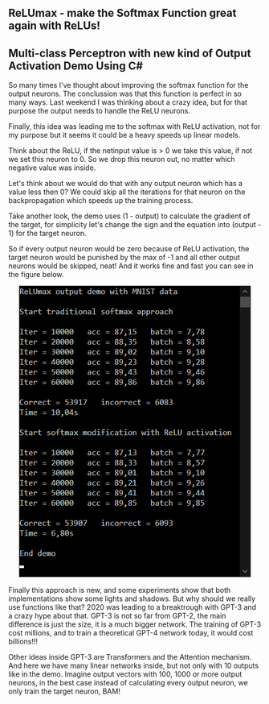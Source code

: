 ## ReLUmax - make the Softmax Function great again with ReLUs!
## Multi-class Perceptron with new kind of Output Activation Demo Using C#

So many times I've thought about improving the softmax function for the output neurons.
The conclussion was that this function is perfect in so many ways. 
Last weekend I was thinking about a crazy idea, 
but for that purpose the output needs to handle the ReLU neurons.

Finally, this idea was leading me to the softmax with ReLU activation, 
not for my purpose but it seems it could be a heavy speeds up linear models.

Think about the ReLU, if the netinput value is > 0 we take this value, if not we set this neuron to 0.
So we drop this neuron out, no matter which negative value was inside. 

Let's think about we would do that with any output neuron which has a value less then 0?
We could skip all the iterations for that neuron on the backpropagation which speeds up the training process.

Take another look, the demo uses (1 - output) to calculate the gradient of the target, 
for simplicity let's change the sign and the equation into (output - 1) for the target neuron.

So if every output neuron would be zero because of ReLU activation, 
the target neuron would be punished by the max of -1 and all other output neurons would be skipped, neat!
And it works fine and fast you can see in the figure below.

<p align="center">
<img src="https://raw.githubusercontent.com/grensen/ReLUmax/master/figure1.png">
</p>

Finally this approach is new, and some experiments show that both implementations show some lights and shadows.
But why should we really use functions like that?
2020 was leading to a breaktrough with GPT-3 and a crazy hype about that. 
GPT-3 is not so far from GPT-2, the main difference is just the size, it is a much bigger network.
The training of GPT-3 cost millions, and to train a theoretical GPT-4 network today, it would cost billions!!!

Other ideas inside GPT-3 are Transformers and the Attention mechanism.
And here we have many linear networks inside, but not only with 10 outputs like in the demo.
Imagine output vectors with 100, 1000 or more output neurons, in the best case instead of calculating every output neuron, we only train the target neuron, BAM!


